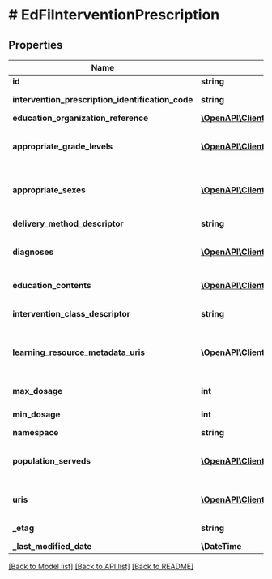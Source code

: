 # # EdFiInterventionPrescription

## Properties

Name | Type | Description | Notes
------------ | ------------- | ------------- | -------------
**id** | **string** |  | [optional]
**intervention_prescription_identification_code** | **string** | A unique number or alphanumeric code assigned to an intervention prescription. |
**education_organization_reference** | [**\OpenAPI\Client\Model\EdFiEducationOrganizationReference**](EdFiEducationOrganizationReference.md) |  |
**appropriate_grade_levels** | [**\OpenAPI\Client\Model\EdFiInterventionPrescriptionAppropriateGradeLevel[]**](EdFiInterventionPrescriptionAppropriateGradeLevel.md) | An unordered collection of interventionPrescriptionAppropriateGradeLevels. Grade levels for the prescribed intervention. If omitted, considered generally applicable. | [optional]
**appropriate_sexes** | [**\OpenAPI\Client\Model\EdFiInterventionPrescriptionAppropriateSex[]**](EdFiInterventionPrescriptionAppropriateSex.md) | An unordered collection of interventionPrescriptionAppropriateSexes. Sexes for the intervention prescription. If omitted, considered generally applicable. | [optional]
**delivery_method_descriptor** | **string** | The way in which an intervention was implemented: individual, small group, whole class, or whole school. |
**diagnoses** | [**\OpenAPI\Client\Model\EdFiInterventionPrescriptionDiagnosis[]**](EdFiInterventionPrescriptionDiagnosis.md) | An unordered collection of interventionPrescriptionDiagnoses. Targeted purpose of the intervention prescription. | [optional]
**education_contents** | [**\OpenAPI\Client\Model\EdFiInterventionPrescriptionEducationContent[]**](EdFiInterventionPrescriptionEducationContent.md) | An unordered collection of interventionPrescriptionEducationContents. Relates the education content source to the education content. | [optional]
**intervention_class_descriptor** | **string** | The way in which an intervention is used: curriculum, supplement, or practice. |
**learning_resource_metadata_uris** | [**\OpenAPI\Client\Model\EdFiInterventionPrescriptionLearningResourceMetadataURI[]**](EdFiInterventionPrescriptionLearningResourceMetadataURI.md) | An unordered collection of interventionPrescriptionLearningResourceMetadataURIs. The URI (typical a URL) pointing to the metadata entry in a LRMI metadata repository, which describes this content item. | [optional]
**max_dosage** | **int** | The maximum duration of time in minutes that is recommended for the intervention. | [optional]
**min_dosage** | **int** | The minimum duration of time in minutes that is recommended for the intervention. | [optional]
**namespace** | **string** | Namespace for the intervention. | [optional]
**population_serveds** | [**\OpenAPI\Client\Model\EdFiInterventionPrescriptionPopulationServed[]**](EdFiInterventionPrescriptionPopulationServed.md) | An unordered collection of interventionPrescriptionPopulationServeds. A subset of students that are the focus of the intervention prescription. | [optional]
**uris** | [**\OpenAPI\Client\Model\EdFiInterventionPrescriptionURI[]**](EdFiInterventionPrescriptionURI.md) | An unordered collection of interventionPrescriptionURIs. The URI (typical a URL) pointing to an education content item. | [optional]
**_etag** | **string** | A unique system-generated value that identifies the version of the resource. | [optional]
**_last_modified_date** | **\DateTime** | The date and time the resource was last modified. | [optional]

[[Back to Model list]](../../README.md#models) [[Back to API list]](../../README.md#endpoints) [[Back to README]](../../README.md)
